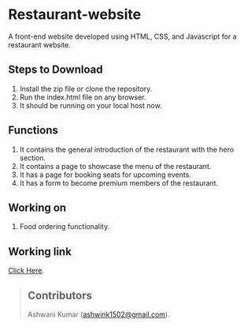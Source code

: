 # Restaurant-website
A front-end website developed using HTML, CSS, and Javascript for a restaurant website.

## Steps to Download
1. Install the zip file or clone the repository.
2. Run the index.html file on any browser.
3. It should be running on your local host now.

## Functions
1. It contains the general introduction of the restaurant with the hero section.
2. It contains a page to showcase the menu of the restaurant.
3. It has a page for booking seats for upcoming events.
4. It has a form to become premium members of the restaurant.

## Working on 
1. Food ordering functionality.
   
## Working link
[Click Here](https://themaharaja.netlify.app/ "Takes to Hosted Website").

> ## Contributors
> Ashwani Kumar (ashwink1502@gmail.com).

